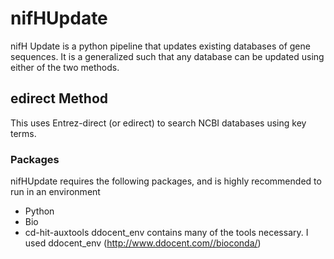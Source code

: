 # nifHUpdate
nifH Update is a python pipeline that updates existing databases of gene sequences. 
It is a generalized such that any database can be updated using either of the two methods. 

## edirect Method
This uses Entrez-direct (or edirect) to search NCBI databases using key terms. 
### Packages
nifHUpdate requires the following packages, and is highly recommended to run in an environment
- Python 
- Bio
- cd-hit-auxtools
ddocent_env contains many of the tools necessary. I used ddocent_env (http://www.ddocent.com//bioconda/)
